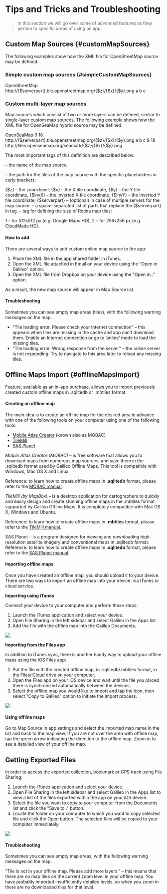 # Tips and Tricks and Troubleshooting

> In this section we will go over some of advanced features as they pertain to specific areas of using an app.

## Custom Map Sources {#customMapSources}

The following examples show how the XML file for OpenStreetMap source may be defined.

### Simple custom map sources {#simpleCustomMapSources}

<?xml version="1.0" encoding="UTF-8"?>
<customMapSource>
<name>OpenStreetMap</name>
<url>http://{$serverpart}.tile.openstreetmap.org/{$z}/{$x}/{$y}.png</url>
<serverParts>a b c</serverParts>
</customMapSource>

### Custom multi-layer map sources

Map sources which consist of two or more layers can be defined, similar to single-layer custom map sources. The following example shows how the XML file for OpenSeaMap hybrid source may be defined:

<?xml version="1.0" encoding="UTF-8"?>
<?xml version="1.0" encoding="UTF-8" standalone="yes"?>
<customMapSource>
<name>OpenSeaMap</name>
<minZoom>0</minZoom>
<maxZoom>18</maxZoom>
<layers>
<layer>
<url>http://{$serverpart}.tile.openstreetmap.org/{$z}/{$x}/{$y}.png</url>
<serverParts>a b c</serverParts>
</layer>
<layer>
<minZoom>9</minZoom>
<maxZoom>18</maxZoom>
<url>http://tiles.openseamap.org/seamark/{$z}/{$x}/{$y}.png</url>
</layer>
</layers>
</customMapSource>

The most important tags of this definition are described below:

<name> – the name of the map source,
	
<url> – the path for the tiles of the map source with the specific placeholders in curly brackets:
							
{$z} – the zoom level,
{$x} – the X tile coordinate,
{$y} – the Y tile coordinate,
{$invX} – the inverted X tile coordinate,
{$invY} – the inverted Y tile coordinate,
{$serverpart} – (optional) in case of multiple servers for the map source.
<serverParts> – a space-separated list of parts that replace the {$serverpart} in <url> tag.
<retina> – tag for defining the size of Retina map tiles:
							
<retina>1</retina> – for 512х512 px (e.g. Google Maps HD),
<retina>2</retina> – for 256х256 px (e.g. CloudMade HD).


#### How to add

There are several ways to add custom online map source to the app:
1. Place the XML file in the app shared folder in iTunes.
2. Open the XML file attached in Email on your device using the "Open in Galileo" option.
3. Open the XML file from Dropbox on your device using the "Open in.." option.
	
As a result, the new map source will appear in Map Source list.

#### Troubleshooting

Sometimes you can see empty map areas (tiles), with the following warning messages on the map:

* "Tile loading error. Please check your Internet connection" – this appears when tiles are missing in the cache and app can't download them. Enable an Internet connection or go to ’online’ mode to load the missing tiles.
* "Tile loading error. Wrong response from the server" – the online server is not responding. Try to navigate to this area later to reload any missing tiles.

## Offline Maps Import {#offlineMapsImport}

Feature, available as an in-app purchase, allows you to import previously created custom offline maps in .sqlitedb or .mbtiles format.

#### Creating an offline map

The main idea is to create an offline map for the desired area in advance with one of the following tools on your computer using one of the following tools:

* [Mobile Atlas Creator](http://mobac.sourceforge.net/) (known also as MOBAC)
* [TileMill](https://tilemill-project.github.io/tilemill/)
* [SAS.Planet](http://sasgis.ru/sasplaneta/)

_Mobile Atlas Creator (MOBAC)_ – is free software that allows you to download maps from numerous map sources, and save them in the .sqlitedb format used by Galileo Offline Maps. This tool is compatible with Windows, Mac OS X and Linux.

Reference: to learn how to create offline maps in **.sqlitedb** format, please refer to the [MOBAC manual](http://mobac.sourceforge.net/quickstart/).
				
_TileMill (by MapBox)_ – is a desktop application for cartographers to quickly and easily design and create stunning offline maps in the .mbtiles format supported by Galileo Offline Maps. It is completely compatible with Mac OS X, Windows and Ubuntu.

Reference: to learn how to create offline maps in **.mbtiles** format, please refer to the [TileMill manual](https://tilemill-project.github.io/tilemill/docs/manual/).
					
SAS.Planet – is a program designed for viewing and downloading high-resolution satellite imagery and conventional maps in .sqlitedb format.
Reference: to learn how to create offline maps in **.sqlitedb** format, please refer to the [SAS.Planet manual](http://www.sasgis.org/wikisasiya/doku.php).

#### Importing offline maps

Once you have created an offline map, you should upload it to your device. There are two ways to import an offline map into your device: via iTunes or cloud service.
						
**Importing using iTunes**

Connect your device to your computer and perform these steps:
1. Launch the iTunes application and select your device.
2. Open File Sharing in the left sidebar and select Galileo in the Apps list.
3. Add the file with the offline map into the Galileo Documents.

![](/assets/)

**Importing from the Files app**

In addition to iTunes sync, there is another handy way to upload your offline maps using the iOS Files app:
1. Put the file with the created offline map, in .sqlitedb/.mbtiles format, in the Files/iCloud drive on your computer.
2. Open the Files app on your iOS device and wait until the file you placed there is synchronized automatically between the devices.
3. Select the offline map you would like to import and tap the  icon, then select "Copy to Galileo" option to initiate the import process.

![](/assets/)


#### Using offline maps

Go to Map Source in app settings and select the imported map name in the list and back to the map view. If you are not over the area with offline map, tap the green arrow indicating the direction to the offline map. Zoom in to see a detailed view of your offline map.

## Getting Exported Files

In order to access the exported collection, bookmark or GPS track using File Sharing:
						
1. Launch the iTunes application and select your device.
2. Open File Sharing in the left sidebar and select Galileo in the Apps list to view a list of the files exported within the app on your iOS device.
3. Select the file you want to copy to your computer from the Documents list and click the "Save to.." button.
4. Locate the folder on your computer to which you want to copy selected file and click the Open button. The selected files will be copied to your computer immediately.

![](/assets/)

						
#### Troubleshooting

Sometimes you can see empty map areas, with the following warning messages on the map:
						
"Tile is not in your offline map. Please add more layers." – this means that there are no map tiles on the current zoom level in your offline map. You have probably imported insufficiently detailed levels, so when you zoom in there are no downloaded tiles for that level.
